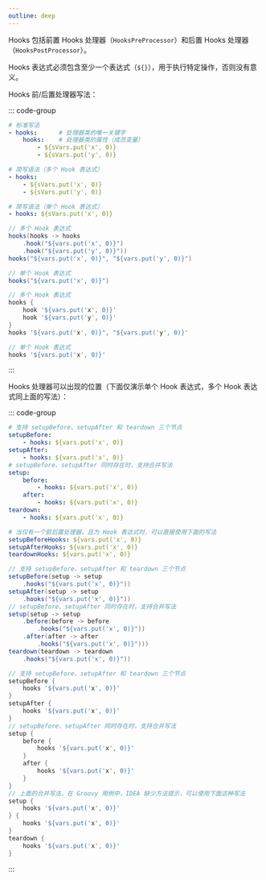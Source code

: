 ```yaml
---
outline: deep
---
```


Hooks 包括前置 Hooks 处理器（`HooksPreProcessor`）和后置 Hooks 处理器（`HooksPostProcessor`）。

Hooks 表达式必须包含至少一个表达式（`${}`），用于执行特定操作，否则没有意义。

Hooks 前/后置处理器写法：

::: code-group

```yaml [Yaml 用例]
# 标准写法
- hooks:      # 处理器类的唯一关键字
    hooks:    # 处理器类的属性（成员变量）
        - ${sVars.put('x', 0)}
        - ${sVars.put('y', 0)}

# 简写语法（多个 Hook 表达式）
- hooks:
    - ${sVars.put('x', 0)}
    - ${sVars.put('y', 0)}

# 简写语法（单个 Hook 表达式）
- hooks: ${sVars.put('x', 0)}
```

```java [Java 用例]
// 多个 Hook 表达式
hooks(hooks -> hooks
    .hook("${vars.put('x', 0)}")
    .hook("${vars.put('y', 0)}"))
hooks("${vars.put('x', 0)}", "${vars.put('y', 0)}")

// 单个 Hook 表达式
hooks("${vars.put('x', 0)}")
```

```groovy [Groovy 用例]
// 多个 Hook 表达式
hooks {
    hook '${vars.put('x', 0)}'
    hook '${vars.put('y', 0)}'
}
hooks '${vars.put('x', 0)}", "${vars.put('y', 0)}'

// 单个 Hook 表达式
hooks '${vars.put('x', 0)}'
```

:::

Hooks 处理器可以出现的位置（下面仅演示单个 Hook 表达式，多个 Hook 表达式同上面的写法）：

::: code-group

```yaml [Yaml 用例]
# 支持 setupBefore、setupAfter 和 teardown 三个节点
setupBefore:
    - hooks: ${vars.put('x', 0)}
setupAfter:
    - hooks: ${vars.put('x', 0)}
# setupBefore、setupAfter 同时存在时，支持合并写法
setup:
    before:
        - hooks: ${vars.put('x', 0)}
    after:
        - hooks: ${vars.put('x', 0)}
teardown:
    - hooks: ${vars.put('x', 0)}

# 当仅有一个前后置处理器，且为 Hook 表达式时，可以直接使用下面的写法
setupBeforeHooks: ${vars.put('x', 0)}
setupAfterHooks: ${vars.put('x', 0)}
teardownHooks: ${vars.put('x', 0)}
```

```java [Java 用例]
// 支持 setupBefore、setupAfter 和 teardown 三个节点
setupBefore(setup -> setup
    .hooks("${vars.put('x', 0)}"))
setupAfter(setup -> setup
    .hooks("${vars.put('x', 0)}"))
// setupBefore、setupAfter 同时存在时，支持合并写法
setup(setup -> setup
    .before(before -> before
        .hooks("${vars.put('x', 0)}"))
    .after(after -> after
        .hooks("${vars.put('x', 0)}")))
teardown(teardown -> teardown
    .hooks("${vars.put('x', 0)}"))
```

```groovy [Groovy 用例]
// 支持 setupBefore、setupAfter 和 teardown 三个节点
setupBefore {
    hooks '${vars.put('x', 0)}'
}
setupAfter {
    hooks '${vars.put('x', 0)}'
}
// setupBefore、setupAfter 同时存在时，支持合并写法
setup {
    before {
        hooks '${vars.put('x', 0)}'
    }
    after {
        hooks '${vars.put('x', 0)}'
    }
}
// 上面的合并写法，在 Groovy 用例中，IDEA 缺少方法提示，可以使用下面这种写法
setup {
    hooks '${vars.put('x', 0)}'
} {
    hooks '${vars.put('x', 0)}'
}
teardown {
    hooks '${vars.put('x', 0)}'
}
```

:::



